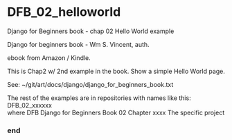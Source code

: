 # DFB_02_helloworld
Django for Beginners book - chap 02 Hello World example

Django for beginners book - Wm S. Vincent, auth.

ebook from Amazon / Kindle.

This is Chap2 w/ 2nd example in the book.
Show a simple Hello World page.

See:
 ~/git/art/docs/django/django_for_beginners_book.txt

The rest of the examples are in repositories with names like this:
  DFB_02_xxxxxx   
where
  DFB   Django for Beginners Book
   02   Chapter
  xxxx  The specific project 





### end ###

###

